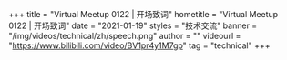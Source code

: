 +++
title = "Virtual Meetup 0122 | 开场致词"
hometitle = "Virtual Meetup 0122 | 开场致词"
date = "2021-01-19"
styles = "技术交流"
banner = "/img/videos/technical/zh/speech.png"
author = ""
videourl = "https://www.bilibili.com/video/BV1pr4y1M7gp"
tag = "technical"
+++